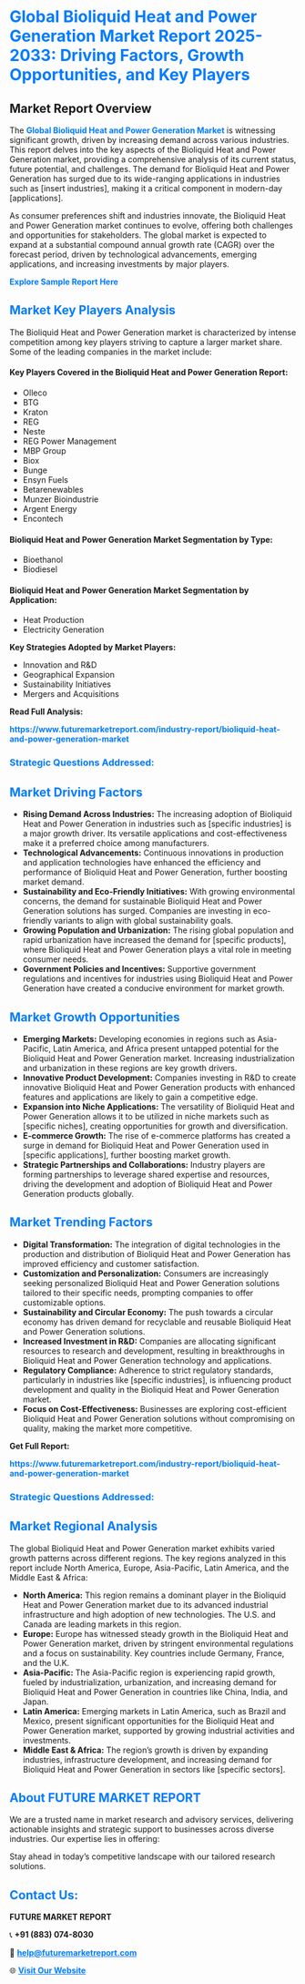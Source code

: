 <h1 style="color: #007BFF;">Global Bioliquid Heat and Power Generation Market Report 2025-2033: Driving Factors, Growth Opportunities, and Key Players</h1>

<section id="overview">
<h2>Market Report Overview</h2>
<p>The <a href="https://www.futuremarketreport.com/industry-report/bioliquid-heat-and-power-generation-market" style="color: #007BFF; text-decoration: none;"><strong>Global Bioliquid Heat and Power Generation Market</strong></a> is witnessing significant growth, driven by increasing demand across various industries. This report delves into the key aspects of the Bioliquid Heat and Power Generation market, providing a comprehensive analysis of its current status, future potential, and challenges. The demand for Bioliquid Heat and Power Generation has surged due to its wide-ranging applications in industries such as [insert industries], making it a critical component in modern-day [applications].</p>
<p>As consumer preferences shift and industries innovate, the Bioliquid Heat and Power Generation market continues to evolve, offering both challenges and opportunities for stakeholders. The global market is expected to expand at a substantial compound annual growth rate (CAGR) over the forecast period, driven by technological advancements, emerging applications, and increasing investments by major players.</p>
</section>

<section id="overview">
<p><a href="https://www.futuremarketreport.com/request-sample/reportId=103497" style="color: #007BFF; text-decoration: none;"><strong>Explore Sample Report Here</strong></a></p>
</section>

<section id="key-players">
<h2 style="color: #007BFF;">Market Key Players Analysis</h2>
<p>The Bioliquid Heat and Power Generation market is characterized by intense competition among key players striving to capture a larger market share. Some of the leading companies in the market include:</p>
<h4>Key Players Covered in the Bioliquid Heat and Power Generation Report:</h4>
<ul><li>Olleco</li><li>BTG</li><li>Kraton</li><li>REG</li><li>Neste</li><li>REG Power Management</li><li>MBP Group</li><li>Biox</li><li>Bunge</li><li>Ensyn Fuels</li><li>Betarenewables</li><li>Munzer Bioindustrie</li><li>Argent Energy</li><li>Encontech</li></ul>
<h4>Bioliquid Heat and Power Generation Market Segmentation by Type:</h4>
<ul><li>Bioethanol</li><li>Biodiesel</li></ul>

<h4>Bioliquid Heat and Power Generation Market Segmentation by Application:</h4>
<ul><li>Heat Production</li><li>Electricity Generation</li></ul>
<p><strong>Key Strategies Adopted by Market Players:</strong></p>
<ul>
<li>Innovation and R&D</li>
<li>Geographical Expansion</li>
<li>Sustainability Initiatives</li>
<li>Mergers and Acquisitions</li>
</ul>
</section>

<section>
<p><strong>Read Full Analysis: </strong></p><a href="https://www.futuremarketreport.com/industry-report/bioliquid-heat-and-power-generation-market" style="color: #007BFF; text-decoration: none;"><strong>https://www.futuremarketreport.com/industry-report/bioliquid-heat-and-power-generation-market</strong></a>
<h3 style="color: #007BFF;">Strategic Questions Addressed:</h3>
</section>

<section id="driving-factors">
<h2 style="color: #007BFF;">Market Driving Factors</h2>
<ul>
<li><strong>Rising Demand Across Industries:</strong> The increasing adoption of Bioliquid Heat and Power Generation in industries such as [specific industries] is a major growth driver. Its versatile applications and cost-effectiveness make it a preferred choice among manufacturers.</li>
<li><strong>Technological Advancements:</strong> Continuous innovations in production and application technologies have enhanced the efficiency and performance of Bioliquid Heat and Power Generation, further boosting market demand.</li>
<li><strong>Sustainability and Eco-Friendly Initiatives:</strong> With growing environmental concerns, the demand for sustainable Bioliquid Heat and Power Generation solutions has surged. Companies are investing in eco-friendly variants to align with global sustainability goals.</li>
<li><strong>Growing Population and Urbanization:</strong> The rising global population and rapid urbanization have increased the demand for [specific products], where Bioliquid Heat and Power Generation plays a vital role in meeting consumer needs.</li>
<li><strong>Government Policies and Incentives:</strong> Supportive government regulations and incentives for industries using Bioliquid Heat and Power Generation have created a conducive environment for market growth.</li>
</ul>
</section>

<section id="growth-opportunities">
<h2 style="color: #007BFF;">Market Growth Opportunities</h2>
<ul>
<li><strong>Emerging Markets:</strong> Developing economies in regions such as Asia-Pacific, Latin America, and Africa present untapped potential for the Bioliquid Heat and Power Generation market. Increasing industrialization and urbanization in these regions are key growth drivers.</li>
<li><strong>Innovative Product Development:</strong> Companies investing in R&D to create innovative Bioliquid Heat and Power Generation products with enhanced features and applications are likely to gain a competitive edge.</li>
<li><strong>Expansion into Niche Applications:</strong> The versatility of Bioliquid Heat and Power Generation allows it to be utilized in niche markets such as [specific niches], creating opportunities for growth and diversification.</li>
<li><strong>E-commerce Growth:</strong> The rise of e-commerce platforms has created a surge in demand for Bioliquid Heat and Power Generation used in [specific applications], further boosting market growth.</li>
<li><strong>Strategic Partnerships and Collaborations:</strong> Industry players are forming partnerships to leverage shared expertise and resources, driving the development and adoption of Bioliquid Heat and Power Generation products globally.</li>
</ul>
</section>

<section id="trending-factors">
<h2 style="color: #007BFF;">Market Trending Factors</h2>
<ul>
<li><strong>Digital Transformation:</strong> The integration of digital technologies in the production and distribution of Bioliquid Heat and Power Generation has improved efficiency and customer satisfaction.</li>
<li><strong>Customization and Personalization:</strong> Consumers are increasingly seeking personalized Bioliquid Heat and Power Generation solutions tailored to their specific needs, prompting companies to offer customizable options.</li>
<li><strong>Sustainability and Circular Economy:</strong> The push towards a circular economy has driven demand for recyclable and reusable Bioliquid Heat and Power Generation solutions.</li>
<li><strong>Increased Investment in R&D:</strong> Companies are allocating significant resources to research and development, resulting in breakthroughs in Bioliquid Heat and Power Generation technology and applications.</li>
<li><strong>Regulatory Compliance:</strong> Adherence to strict regulatory standards, particularly in industries like [specific industries], is influencing product development and quality in the Bioliquid Heat and Power Generation market.</li>
<li><strong>Focus on Cost-Effectiveness:</strong> Businesses are exploring cost-efficient Bioliquid Heat and Power Generation solutions without compromising on quality, making the market more competitive.</li>
</ul>
</section>

<section>
<p><strong>Get Full Report: </strong></p><a href="https://www.futuremarketreport.com/industry-report/bioliquid-heat-and-power-generation-market" style="color: #007BFF; text-decoration: none;"><strong>https://www.futuremarketreport.com/industry-report/bioliquid-heat-and-power-generation-market</strong></a>
<h3 style="color: #007BFF;">Strategic Questions Addressed:</h3>
</section>


<section id="regional-analysis">
<h2 style="color: #007BFF;">Market Regional Analysis</h2>
<p>The global Bioliquid Heat and Power Generation market exhibits varied growth patterns across different regions. The key regions analyzed in this report include North America, Europe, Asia-Pacific, Latin America, and the Middle East & Africa:</p>
<ul>
<li><strong>North America:</strong> This region remains a dominant player in the Bioliquid Heat and Power Generation market due to its advanced industrial infrastructure and high adoption of new technologies. The U.S. and Canada are leading markets in this region.</li>
<li><strong>Europe:</strong> Europe has witnessed steady growth in the Bioliquid Heat and Power Generation market, driven by stringent environmental regulations and a focus on sustainability. Key countries include Germany, France, and the U.K.</li>
<li><strong>Asia-Pacific:</strong> The Asia-Pacific region is experiencing rapid growth, fueled by industrialization, urbanization, and increasing demand for Bioliquid Heat and Power Generation in countries like China, India, and Japan.</li>
<li><strong>Latin America:</strong> Emerging markets in Latin America, such as Brazil and Mexico, present significant opportunities for the Bioliquid Heat and Power Generation market, supported by growing industrial activities and investments.</li>
<li><strong>Middle East & Africa:</strong> The region’s growth is driven by expanding industries, infrastructure development, and increasing demand for Bioliquid Heat and Power Generation in sectors like [specific sectors].</li>
</ul>
</section>

<footer>
<h2 style="color: #007BFF;">About FUTURE MARKET REPORT</h2>
<p>We are a trusted name in market research and advisory services, delivering actionable insights and strategic support to businesses across diverse industries. Our expertise lies in offering:</p>

<p>Stay ahead in today’s competitive landscape with our tailored research solutions.</p>

<h2 style="color: #007BFF;">Contact Us:</h2>
<p><strong>FUTURE MARKET REPORT</strong></p>
<p>📞 <strong>+91 (883) 074-8030</strong></p>
<p>📧 <strong><a href="mailto:help@futuremarketreport.com" style="color: #007BFF;">help@futuremarketreport.com</a></strong></p>
<p>🌐 <strong><a href="https://www.futuremarketreport.com/" style="color: #007BFF;">Visit Our Website</a></strong></p>
</footer>